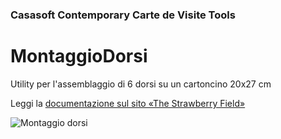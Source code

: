 ﻿### Casasoft Contemporary Carte de Visite Tools

# MontaggioDorsi

Utility per l'assemblaggio di 6 dorsi su un cartoncino 20x27 cm

Leggi la [documentazione sul sito «The Strawberry Field»](https://strawberryfield.altervista.org/carte_de_visite/montaggio_dorsi.php)

![Montaggio dorsi](https://strawberryfield.altervista.org/carte_de_visite/foto/dorsi_cdv_taglierina.jpg)

